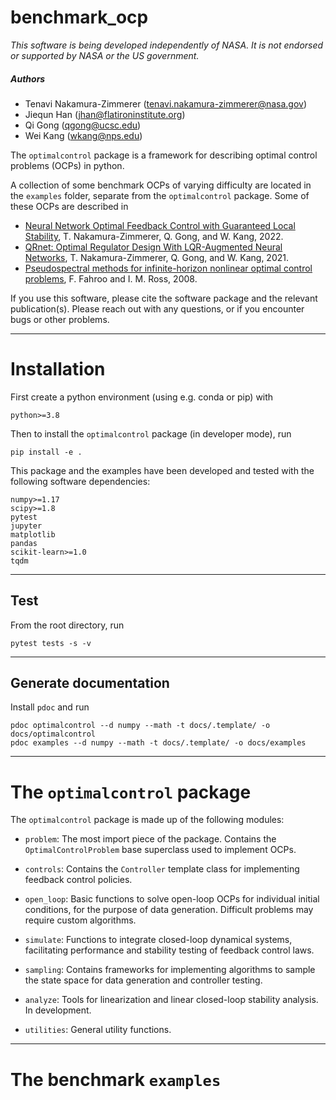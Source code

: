 # benchmark_ocp

*This software is being developed independently of NASA. It is not endorsed or supported by NASA or the US government.*

##### Authors
* Tenavi Nakamura-Zimmerer (tenavi.nakamura-zimmerer@nasa.gov)
* Jiequn Han (jhan@flatironinstitute.org)
* Qi Gong (qgong@ucsc.edu)
* Wei Kang (wkang@nps.edu)

The `optimalcontrol` package is a framework for describing optimal control problems (OCPs) in python.

A collection of some benchmark OCPs of varying difficulty are located in the `examples` folder, separate from the `optimalcontrol` package. Some of these OCPs are described in

  * [Neural Network Optimal Feedback Control with Guaranteed Local Stability](https://doi.org/10.1109/OJCSYS.2022.3205863), T. Nakamura-Zimmerer, Q. Gong, and W. Kang, 2022.
  * [QRnet: Optimal Regulator Design With LQR-Augmented Neural Networks](https://doi.org/10.1109/LCSYS.2020.3034415), T. Nakamura-Zimmerer, Q. Gong, and W. Kang, 2021.
  * [Pseudospectral methods for infinite-horizon nonlinear optimal control problems](https://doi.org/10.2514/1.33117), F. Fahroo and I. M. Ross, 2008.

If you use this software, please cite the software package and the relevant publication(s). Please reach out with any questions, or if you encounter bugs or other problems.

---

# Installation

First create a python environment (using e.g. conda or pip) with

    python>=3.8

Then to install the `optimalcontrol` package (in developer mode), run

    pip install -e .

This package and the examples have been developed and tested with the following software
dependencies:
    
    numpy>=1.17
    scipy>=1.8
    pytest
    jupyter
    matplotlib
    pandas
    scikit-learn>=1.0
    tqdm

---

## Test

From the root directory, run

    pytest tests -s -v

---

## Generate documentation

Install `pdoc` and run

    pdoc optimalcontrol --d numpy --math -t docs/.template/ -o docs/optimalcontrol
    pdoc examples --d numpy --math -t docs/.template/ -o docs/examples

---

# The `optimalcontrol` package

The `optimalcontrol` package is made up of the following modules:

* `problem`: The most import piece of the package. Contains the `OptimalControlProblem` base superclass used to implement OCPs.

* `controls`: Contains the `Controller` template class for implementing feedback control policies.

* `open_loop`: Basic functions to solve open-loop OCPs for individual initial conditions, for the purpose of data generation. Difficult problems may require custom algorithms.

* `simulate`: Functions to integrate closed-loop dynamical systems, facilitating performance and stability testing of feedback control laws.

* `sampling`: Contains frameworks for implementing algorithms to sample the state space for data generation and controller testing.

* `analyze`: Tools for linearization and linear closed-loop stability analysis. In development.

* `utilities`: General utility functions.

---

# The benchmark `examples`
